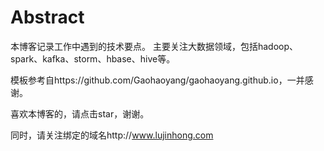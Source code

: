 # Abstract
本博客记录工作中遇到的技术要点。
主要关注大数据领域，包括hadoop、spark、kafka、storm、hbase、hive等。

模板参考自https://github.com/Gaohaoyang/gaohaoyang.github.io，一并感谢。

喜欢本博客的，请点击star，谢谢。

同时，请关注绑定的域名http://www.lujinhong.com

